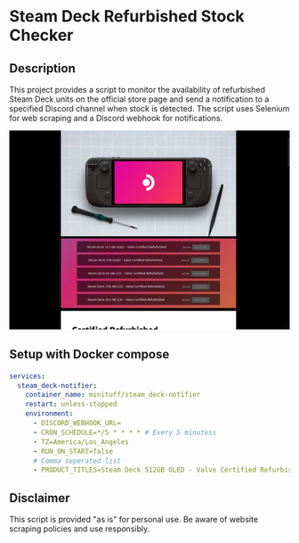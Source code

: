 # Steam Deck Refurbished Stock Checker

## Description

This project provides a script to monitor the availability of refurbished Steam Deck units on the official store page and send a notification to a specified Discord channel when stock is detected. The script uses Selenium for web scraping and a Discord webhook for notifications.

![screenshot=t](media/screenshot.png)

## Setup with Docker compose
```yaml
services:
  steam_deck-notifier:
    container_name: minituff/steam_deck-notifier
    restart: unless-stopped
    environment:
      - DISCORD_WEBHOOK_URL=
      - CRON_SCHEDULE=*/5 * * * * # Every 5 minutess
      - TZ=America/Los_Angeles
      - RUN_ON_START=false
      # Comma seperated list
      - PRODUCT_TITLES=Steam Deck 512GB OLED - Valve Certified Refurbished,Steam Deck 1TB OLED - Valve Certified Refurbished 
```

## Disclaimer

This script is provided "as is" for personal use. Be aware of website scraping policies and use responsibly.